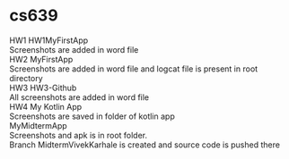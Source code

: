 # cs639

HW1 HW1MyFirstApp  
Screenshots are added in word file  
HW2 MyFirstApp  
Screenshots are added in word file and logcat file is present in root directory  
HW3 HW3-Github  
All screenshots are added in word file  
HW4 My Kotlin App  
Screenshots are saved in folder of kotlin app  
MyMidtermApp  
Screenshots and apk is in root folder.  
Branch MidtermVivekKarhale is created and source code is pushed there
